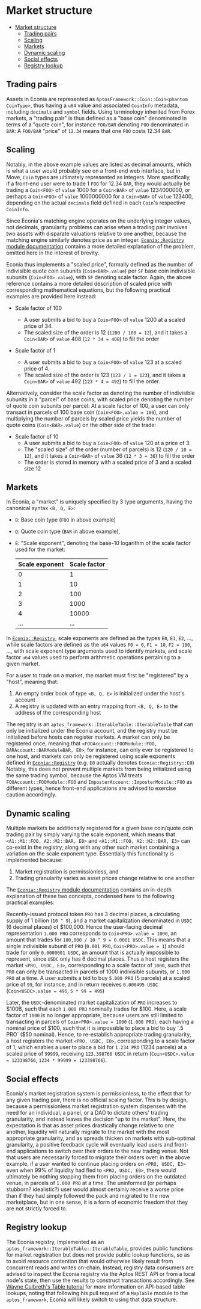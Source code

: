 # Market structure

- [Market structure](#market-structure)
  - [Trading pairs](#trading-pairs)
  - [Scaling](#scaling)
  - [Markets](#markets)
  - [Dynamic scaling](#dynamic-scaling)
  - [Social effects](#social-effects)
  - [Registry lookup](#registry-lookup)

## Trading pairs

Assets in Econia are represented as `AptosFramework::Coin::Coin<phantom CoinType>`, thus having a `u64` value and associated `CoinInfo` metadata, including `decimals` and `symbol` fields.
Using terminology inherited from Forex markets, a "trading pair" is thus defined as a "base coin" denominated in terms of a "quote coin", for instance `FOO/BAR` denoting `FOO` denominated in `BAR`:
A `FOO/BAR` "price" of `12.34` means that one `FOO` costs 12.34 `BAR`.

## Scaling

Notably, in the above example values are listed as decimal amounts, which is what a user would probably see on a front-end web interface, but in Move, `Coin` types are ultimately represented as integers.
More specifically, if a front-end user were to trade 1 `FOO` for 12.34 `BAR`, they would actually be trading a `Coin<FOO>` of `value` 1000 for a `Coin<BAR>` of `value` 1234000000, or perhaps a `Coin<FOO>` of `value` 1000000000 for a `Coin<BAR>` of `value` 123400, depending on the actual `decimals` field defined in each `Coin`'s respective `CoinInfo`.

Since Econia's matching engine operates on the underlying integer values, not decimals, granularity problems can arise when a trading pair involves two assets with disparate valuations relative to one another, because the matching engine similarly denotes price as an integer.
[`Econia::Registry` module documentation](../../../src/move/econia/build/Econia/docs/Registry.md) contains a more detailed explanation of the problem, omitted here in the interest of brevity.

Econia thus implements a "scaled price", formally defined as the number of indivisible quote coin subunits (`Coin<BAR>.value`) per `SF` base coin indivisible subunits (`Coin<FOO>.value`), with `SF` denoting scale factor.
Again, the above reference contains a more detailed description of scaled price with corresponding mathematical equations, but the following practical examples are provided here instead:

* Scale factor of 100
    * A user submits a bid to buy a `Coin<FOO>` of `value` 1200 at a scaled price of 34.
    * The scaled size of the order is 12 (`1200 / 100 = 12`), and it takes a `Coin<BAR>` of `value` 408 (`12 * 34 = 408`) to fill the order

* Scale factor of 1
    * A user submits a bid to buy a `Coin<FOO>` of `value` 123 at a scaled price of 4.
    * The scaled size of the order is 123 (`123 / 1 = 123`), and it takes a `Coin<BAR>` of `value` 492 (`123 * 4 = 492`) to fill the order.

Alternatively, consider the scale factor as denoting the number of indivisible subunits in a "parcel" of base coins, with scaled price denoting the number of quote coin subunits per parcel:
At a scale factor of 100, a user can only transact in parcels of 100 base coin (`Coin<FOO>.value = 100`), and multiplying the number of parcels by scaled price yields the number of quote coins (`Coin<BAR>.value`) on the other side of the trade:

* Scale factor of 10
    * A user submits a bid to buy a `Coin<FOO>` of `value` 120 at a price of 3.
    * The "scaled size" of the order (number of parcels) is 12 (`120 / 10 = 12`), and it takes a `Coin<BAR>` of `value` 36 (`12 * 3 = 36`) to fill the order
    * The order is stored in memory with a scaled price of 3 and a scaled size 12

## Markets

In Econia, a "market" is uniquely specified by 3 type arguments, having the canonical syntax `<B, Q, E>`:

* `B`: Base coin type (`FOO` in above example)
* `Q`: Quote coin type (`BAR` in above example),
* `E`: "Scale exponent", denoting the base-10 logarithm of the scale factor used for the market:

    | Scale exponent | Scale factor |
    |-|-|
    | 0 | 1 |
    | 1 | 10 |
    | 2 | 100 |
    | 3 | 1000 |
    | 4 | 10000 |
    | ... | ... |

In [`Econia::Registry`](../../../src/move/econia/sources/Registry.move), scale exponents are defined as the types `E0`, `E1`, `E2`, ..., while scale factors are defined as the `u64` values `F0 = 0`, `F1 = 10`, `F2 = 100`, ..., with scale exponent type arguments used to identify markets, and scale factor `u64` values used to perform arithmetic operations pertaining to a given market.

For a user to trade on a market, the market must first be "registered" by a "host", meaning that:

1. An empty order book of type `<B, Q, E>` is initialized under the host's account
2. A registry is updated with an entry mapping from `<B, Q, E>` to the address of the corresponding host

The registry is an `aptos_framework::IterableTable::IterableTable` that can only be initialized under the Econia account, and the registry must be initialized before hosts can register markets.
A market can only be registered once, meaning that `<FOOAccount::FOOModule::FOO, BARAccount::BARModuleBAR, E0>`, for instance, can only ever be registered to one host, and markets can only be registered using scale exponents defined in [`Econia::Registry`](../../../src/move/econia/sources/Registry.move) (e.g. `E0` actually denotes `Econia::Registry::E0`)
Notably, this does not prevent multiple markets from being initialized using the same trading symbol, because the Aptos VM treats `FOOAccount::FOOModule::FOO` and `ImposterAccount::ImposterModule::FOO` as different types, hence front-end applications are advised to exercise caution accordingly.

## Dynamic scaling

Multiple markets be additionally registered for a given base coin/quote coin trading pair by simply varying the scale exponent, which means that `<A1::M1::FOO, A2::M2::BAR, E0>` and `<A1::M1::FOO, A2::M2::BAR, E3>` can co-exist in the registry, along with any other such market containing a variation on the scale exponent type.
Essentially this functionality is implemented because:

1. Market registration is permissionless, and
1. Trading granularity varies as asset prices change relative to one another

The [`Econia::Registry` module documentation](../../../src/move/econia/build/Econia/docs/Registry.md) contains an in-depth explanation of these two concepts, condensed here to the following practical examples:

Recently-issued protocol token `PRO` has 3 decimal places, a circulating supply of 1 billion (`10 ^ 9`), and a market capitalization denominated in `USDC` (6 decimal places) of $100,000.
Hence the user-facing decimal representation `1.000 PRO` corresponds to `Coin<PRO>.value = 1000`, an amount that trades for `100,000 / 10 ^ 9 = 0.0001 USDC`.
This means that a single indivisible subunit of `PRO` (`0.001 PRO`, `Coin<PRO>.value = 1`) should trade for only `0.0000001 USDC`, an amount that is actually impossible to represent, since `USDC` only has 6 decimal places.
Thus a host registers the market `<PRO, USDC, E3>`, corresponding to a scale factor of `1000`, such that `PRO` can only be transacted in parcels of 1000 indivisible subunits, or `1.000 PRO` at a time.
A user submits a bid to buy `5.000 PRO` (5 parcels) at a scaled price of `99`, for instance, and in return receives `0.000495 USDC` (`Coin<USDC>.value = 495`, `5 * 99 = 495`)

Later, the `USDC`-denominated market capitalization of `PRO` increases to $100B, such that each `1.000 PRO` nominally trades for $100.
Here, a scale factor of `1000` is no longer appropriate, because users are still limited to transacting in parcels of `Coin<PRO>.value = 1000` (`1.000 PRO`), each having a nominal price of $100, such that it is impossible to place a bid to buy `.5 PRO` ($50 nominal).
Hence, to re-establish appropriate trading granularity, a host registers the market `<PRO, USDC, E0>`, corresponding to a scale factor of 1, which enables a user to place a bid for `1.234 PRO` (1234 parcels) at a scaled price of `99999`, receiving `123.398766 USDC` in return (`Coin<USDC>.value = 123398766`, `1234 * 99999 = 123398766`).

## Social effects

Econia's market registration system is permissionless, to the effect that for any given trading pair, there is no official scaling factor.
This is by design, because a permissionless market registration system dispenses with the need for an individual, a panel, or a DAO to dictate others' trading granularity, and instead leaves the decision "up to the market".
Here, the expectation is that as asset prices drastically change relative to one another, liquidity will naturally migrate to the market with the most appropriate granularity, and as spreads thicken on markets with sub-optimal granularity, a positive feedback cycle will eventually lead users and front-end applications to switch over their orders to the new trading venue.
Not that users are necessarily forced to migrate their orders over:
in the above example, if a user wanted to continue placing orders on `<PRO, USDC, E3>` even when 99% of liquidity had fled to `<PRO, USDC, E0>`, there would ultimately be nothing stopping them from placing orders on the outdated venue, in parcels of `1.000 PRO` at a time.
The uninformed (or perhaps stubborn? idealistic?) user would almost certainly receive a worse price than if they had simply followed the pack and migrated to the new marketplace, but in one sense, it is a form of economic freedom that they are not strictly forced to.

## Registry lookup

The Econia registry, implemented as an `aptos_framework::IterableTable::IterableTable`, provides public functions for market registration but does not provide public lookup functions, so as to avoid resource contention that would otherwise likely result from concurrent reads and writes on-chain.
Instead, registry data consumers are advised to inspect the Econia registry via the Aptos REST API or from a local node's state, then use the results to construct transactions accordingly.
See [Wayne Culbreth's Table tutorial](https://medium.com/code-community-command/aptos-tutorial-episode-4-lets-table-this-for-now-part-1-2e465707f83d) for more information on API-based table lookups, noting that following his pull request of a `MapTable` module to the `aptos_framework`, Econia will likely switch to using that data structure.